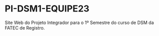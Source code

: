 # PI-DSM1-EQUIPE23
Site Web do Projeto Integrador para o 1º Semestre do curso de DSM da FATEC de Registro.
